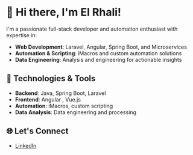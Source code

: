 # 👋 Hi there, I'm El Rhali!

I'm a passionate full-stack developer and automation enthusiast with expertise in:  
- **Web Development**: Laravel, Angular, Spring Boot, and Microservices  
- **Automation & Scripting**: iMacros and custom automation solutions  
- **Data Engineering**: Analysis and engineering for actionable insights  
  

## 🚀 Technologies & Tools
- **Backend**: Java, Spring Boot, Laravel  
- **Frontend**: Angular , Vue.js 
- **Automation**: iMacros, custom scripting  
- **Data Analysis**: Data engineering and processing  

## 🌐 Let's Connect
- [LinkedIn](https://www.linkedin.com/in/mohammed-el-rhali-b401b6209)
